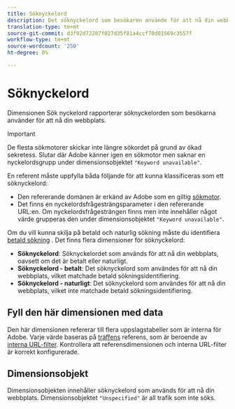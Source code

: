 ```yaml
---
title: Söknyckelord
description: Det söknyckelord som besökaren använde för att nå din webbplats.
translation-type: tm+mt
source-git-commit: d3f92d72207f027d35f81a4ccf70d01569c3557f
workflow-type: tm+mt
source-wordcount: '250'
ht-degree: 0%

---
```



# Söknyckelord

Dimensionen Sök nyckelord rapporterar söknyckelorden som besökarna använder för att nå din webbplats.

>[!IMPORTANT]
>
>De flesta sökmotorer skickar inte längre sökordet på grund av ökad sekretess. Slutar där Adobe känner igen en sökmotor men saknar en nyckelordsgrupp under dimensionsobjektet `"Keyword unavailable"`.

En referent måste uppfylla båda följande för att kunna klassificeras som ett söknyckelord:

* Den refererande domänen är erkänd av Adobe som en giltig [sökmotor](search-engine.md).
* Det finns en nyckelordsfrågesträngsparameter i den refererande URL:en. Om nyckelordsfrågesträngen finns men inte innehåller något värde grupperas den under dimensionsobjektet `"Keyword unavailable"`.

Om du vill kunna skilja på betald och naturlig sökning måste du identifiera [betald sökning](/help/admin/admin/paid-search-detection/paid-search-detection.md) . Det finns flera dimensioner för söknyckelord:

* **Söknyckelord**: Söknyckelordet som används för att nå din webbplats, oavsett om det är betalt eller naturligt.
* **Söknyckelord - betalt**: Det söknyckelord som användes för att nå din webbplats, vilket matchade betald sökningsidentifiering.
* **Söknyckelord - naturligt**: Det söknyckelord som användes för att nå din webbplats, vilket inte matchade betald sökningsidentifiering.

## Fyll den här dimensionen med data

Den här dimensionen refererar till flera uppslagstabeller som är interna för Adobe. Varje värde baseras på [träffens](referrer.md) referens, som är beroende av [interna URL-filter](/help/admin/admin/internal-url-filter-admin.md). Kontrollera att referensdimensionen och interna URL-filter är korrekt konfigurerade.

## Dimensionsobjekt

Dimensionsobjekten innehåller söknyckelord som används för att nå din webbplats. Dimensionsobjektet `"Unspecified"` är all trafik som inte söks.
